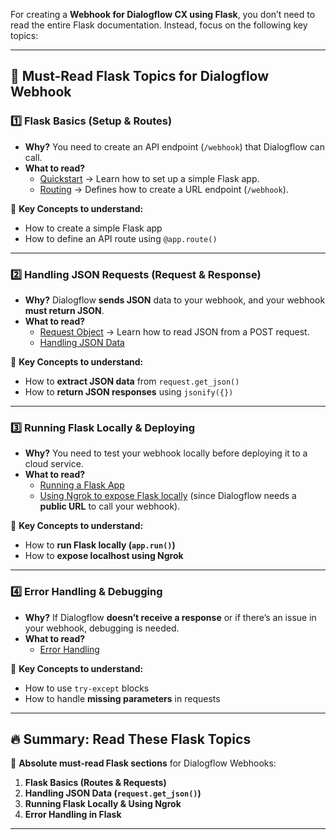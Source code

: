 For creating a **Webhook for Dialogflow CX using Flask**, you don’t need to read the entire Flask documentation. Instead, focus on the following key topics:  

---

## **🔹 Must-Read Flask Topics for Dialogflow Webhook**
### **1️⃣ Flask Basics (Setup & Routes)**
- **Why?** You need to create an API endpoint (`/webhook`) that Dialogflow can call.  
- **What to read?**  
  - [Quickstart](https://flask.palletsprojects.com/en/latest/quickstart/) → Learn how to set up a simple Flask app.  
  - [Routing](https://flask.palletsprojects.com/en/latest/quickstart/#routing) → Defines how to create a URL endpoint (`/webhook`).  

📌 **Key Concepts to understand:**  
- How to create a simple Flask app  
- How to define an API route using `@app.route()`  

---

### **2️⃣ Handling JSON Requests (Request & Response)**
- **Why?** Dialogflow **sends JSON** data to your webhook, and your webhook **must return JSON**.  
- **What to read?**  
  - [Request Object](https://flask.palletsprojects.com/en/latest/api/#flask.Request) → Learn how to read JSON from a POST request.  
  - [Handling JSON Data](https://flask.palletsprojects.com/en/latest/patterns/api/#receiving-json-from-requests)  

📌 **Key Concepts to understand:**  
- How to **extract JSON data** from `request.get_json()`  
- How to **return JSON responses** using `jsonify({})`  

---

### **3️⃣ Running Flask Locally & Deploying**
- **Why?** You need to test your webhook locally before deploying it to a cloud service.  
- **What to read?**  
  - [Running a Flask App](https://flask.palletsprojects.com/en/latest/quickstart/#a-minimal-application)  
  - [Using Ngrok to expose Flask locally](https://ngrok.com/) (since Dialogflow needs a **public URL** to call your webhook).  

📌 **Key Concepts to understand:**  
- How to **run Flask locally (`app.run()`)**  
- How to **expose localhost using Ngrok**  

---

### **4️⃣ Error Handling & Debugging**
- **Why?** If Dialogflow **doesn’t receive a response** or if there’s an issue in your webhook, debugging is needed.  
- **What to read?**  
  - [Error Handling](https://flask.palletsprojects.com/en/latest/errorhandling/)  

📌 **Key Concepts to understand:**  
- How to use `try-except` blocks  
- How to handle **missing parameters** in requests  

---

## **🔥 Summary: Read These Flask Topics**
📖 **Absolute must-read Flask sections** for Dialogflow Webhooks:
1. **Flask Basics (Routes & Requests)**
2. **Handling JSON Data (`request.get_json()`)**
3. **Running Flask Locally & Using Ngrok**
4. **Error Handling in Flask**

---
